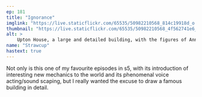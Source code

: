 ```yaml
---
ep: 181
title: "Ignorance"
imglink: "https://live.staticflickr.com/65535/50982210568_814c19918d_o.jpg"
thumbnail: "https://live.staticflickr.com/65535/50982210568_4f562741e6_q.jpg"
alt: >
    Upton House, a large and detailed building, with the figures of Annabelle Cane and Mikaele Salesa in the doorway while Martin and John walk away.
name: "Strawcup"
hastext: true
---
```

Not only is this one of my favourite episodes in s5, with its introduction of interesting new mechanics to the world and its phenomenal voice acting/sound scaping, but I really wanted the excuse to draw a famous building in detail.